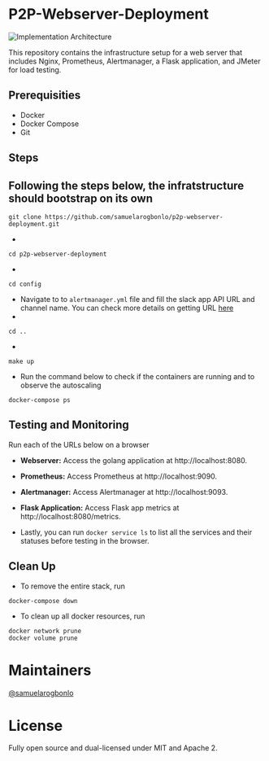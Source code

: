 # P2P-Webserver-Deployment

![Implementation Architecture](https://github.com/user-attachments/assets/0e337001-c6ce-4480-b216-ba529263bbfc)

This repository contains the infrastructure setup for a web server that includes Nginx, Prometheus, Alertmanager, a Flask application, and JMeter for load testing.

## Prerequisities
- Docker
- Docker Compose
- Git

## Steps
Following the steps below, the infratstructure should bootstrap on its own
-
```
git clone https://github.com/samuelarogbonlo/p2p-webserver-deployment.git
```
-
```
cd p2p-webserver-deployment
```
-
```
cd config
```
- Navigate to to `alertmanager.yml` file and fill the slack app API URL and channel name. You can check more details on getting URL [here](https://www.svix.com/resources/guides/how-to-get-slack-webhook-url/)
-
```
cd ..
```
- 
```
make up
```
- Run the command below to check if the containers are running and to observe the autoscaling
```
docker-compose ps
```

## Testing and Monitoring
Run each of the URLs below on a browser
- __Webserver:__ Access the golang application at http://localhost:8080.
- __Prometheus:__ Access Prometheus at http://localhost:9090.
- __Alertmanager:__ Access Alertmanager at http://localhost:9093.
- __Flask Application:__ Access Flask app metrics at http://localhost:8080/metrics.

- Lastly, you can run `docker service ls` to list all the services and their statuses before testing in the browser.

## Clean Up
- To remove the entire stack, run
```
docker-compose down
```
- To clean up all docker resources, run
```
docker network prune
docker volume prune
```

# Maintainers

[@samuelarogbonlo](https://github.com/samuelarogbonlo)

# License

Fully open source and dual-licensed under MIT and Apache 2.

